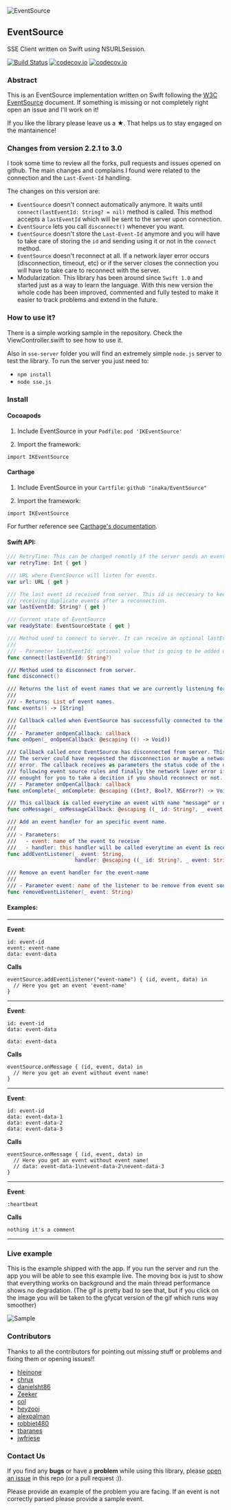 ![EventSource](header.png)

## EventSource
SSE Client written on Swift using NSURLSession.

[![Build Status](https://api.travis-ci.org/inaka/EventSource.svg)](https://travis-ci.org/inaka/EventSource) [![codecov.io](https://codecov.io/github/inaka/EventSource/badge.svg?branch=master)](https://codecov.io/github/inaka/EventSource?branch=master) [![codecov.io](https://img.shields.io/badge/pod-v3.0.1-brightgreen.svg)](https://github.com/inaka/EventSource/blob/master/IKEventSource.podspec)

### Abstract

This is an EventSource implementation written on Swift following the [W3C EventSource](http://www.w3.org/TR/eventsource/) document. If something is missing or not completely right open an issue and I'll work on it! 

If you like the library please leave us a ★. That helps us to stay engaged on the mantainence!

### Changes from version 2.2.1 to 3.0

I took some time to review all the forks, pull requests and issues opened on github. The main changes and complains I found were related to the connection and the `Last-Event-Id` handling.

The changes on this version are:

- `EventSource` doesn't connect automatically anymore. It waits until  `connect(lastEventId: String? = nil)` method is called. This method accepts a `lastEventId` which will be sent to the server upon connection.
- `EventSource` lets you call `disconnect()` whenever you want.
- `EventSource` doesn't store the `Last-Event-Id` anymore and you will have to take care of storing the `id` and sending using it or not in the `connect` method.
- `EventSource` doesn't reconnect at all. If a network layer error occurs (disconnection, timeout, etc) or if the server closes the connection you will have to take care to reconnect with the server.
- Modularization. This library has been around since `Swift 1.0` and started just as a way to learn the language. With this new version the whole code has been improved, commented and fully tested to make it easier to track problems and extend in the future.

### How to use it?

There is a simple working sample in the repository. Check the ViewController.swift to see how to use it.

Also in `sse-server` folder you will find an extremely simple `node.js` server to test the library. To run the server you just need to:

- `npm install`
- `node sse.js`

### Install

#### Cocoapods

1) Include EventSource in your `Podfile`: `pod 'IKEventSource'`

2) Import the framework:

```
import IKEventSource
```

#### Carthage

1) Include EventSource in your `Cartfile`: `github "inaka/EventSource"`

2) Import the framework:

```
import IKEventSource
```

For further reference see [Carthage's documentation](https://github.com/Carthage/Carthage/blob/master/README.md).

#### Swift API:

```swift
/// RetryTime: This can be changed remotly if the server sends an event `retry:`
var retryTime: Int { get }

/// URL where EventSource will listen for events.
var url: URL { get }

/// The last event id received from server. This id is neccesary to keep track of the last event-id received to avoid
/// receiving duplicate events after a reconnection.
var lastEventId: String? { get }

/// Current state of EventSource
var readyState: EventSourceState { get }

/// Method used to connect to server. It can receive an optional lastEventId indicating the Last-Event-ID
///
/// - Parameter lastEventId: optional value that is going to be added on the request header to server.
func connect(lastEventId: String?)

/// Method used to disconnect from server.
func disconnect()

/// Returns the list of event names that we are currently listening for.
///
/// - Returns: List of event names.
func events() -> [String]

/// Callback called when EventSource has successfully connected to the server.
///
/// - Parameter onOpenCallback: callback
func onOpen(_ onOpenCallback: @escaping (() -> Void))

/// Callback called once EventSource has disconnected from server. This can happen for multiple reasons.
/// The server could have requested the disconnection or maybe a network layer error, wrong URL or any other
/// error. The callback receives as parameters the status code of the disconnection, if we should reconnect or not
/// following event source rules and finally the network layer error if any. All this information is more than
/// enought for you to take a decition if you should reconnect or not.
/// - Parameter onOpenCallback: callback
func onComplete(_ onComplete: @escaping ((Int?, Bool?, NSError?) -> Void))

/// This callback is called everytime an event with name "message" or no name is received.
func onMessage(_ onMessageCallback: @escaping ((_ id: String?, _ event: String?, _ data: String?) -> Void))

/// Add an event handler for an specific event name.
///
/// - Parameters:
///   - event: name of the event to receive
///   - handler: this handler will be called everytime an event is received with this event-name
func addEventListener(_ event: String,
                      handler: @escaping ((_ id: String?, _ event: String?, _ data: String?) -> Void))

/// Remove an event handler for the event-name
///
/// - Parameter event: name of the listener to be remove from event source.
func removeEventListener(_ event: String)


```


#### Examples:
---
**Event**:

```
id: event-id
event: event-name
data: event-data
```

**Calls** 

```
eventSource.addEventListener("event-name") { (id, event, data) in
  // Here you get an event 'event-name'
}
```
---

**Event**:

```
id: event-id
data: event-data
```

```
data: event-data
```

**Calls** 

```
eventSource.onMessage { (id, event, data) in
  // Here you get an event without event name!
}
```
---

**Event**:

```
id: event-id
data: event-data-1
data: event-data-2
data: event-data-3
```

**Calls** 

```
eventSource.onMessage { (id, event, data) in
  // Here you get an event without event name!
  // data: event-data-1\nevent-data-2\nevent-data-3
}
```
---

**Event**:

```
:heartbeat
```

**Calls** 

```
nothing it's a comment
```
---

### Live example

This is the example shipped with the app. If you run the server and run the app you will be able to see this example live. The moving box is just to show that everything works on background and the main thread performance shows no degradation. (The gif is pretty bad to see that, but if you click on the image you will be taken to the gfycat version of the gif which runs way smoother) 

![Sample](sample.gif)

### Contributors
Thanks to all the contributors for pointing out missing stuff or problems and fixing them or opening issues!!

- [hleinone](https://github.com/hleinone)
- [chrux](https://github.com/chrux)
- [danielsht86](https://github.com/danielsht86)
- [Zeeker](https://github.com/Zeeker)
- [col](https://github.com/col)
- [heyzooi](https://github.com/heyzooi)
- [alexpalman](https://github.com/alexpalman)
- [robbiet480](https://github.com/robbiet480)
- [tbaranes](https://github.com/tbaranes)
- [jwfriese](https://github.com/jwfriese)

### Contact Us
If you find any **bugs** or have a **problem** while using this library, please [open an issue](https://github.com/inaka/EventSource/issues/new) in this repo (or a pull request :)).

Please provide an example of the problem you are facing. If an event is not correctly parsed please provide a sample event.
